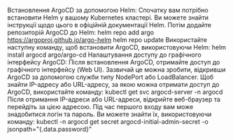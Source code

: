 Встановлення ArgoCD за допомогою Helm:
Спочатку вам потрібно встановити Helm у вашому Kubernetes кластері. Ви можете знайти інструкції щодо цього в офіційній документації Helm.
Потім додайте репозиторій ArgoCD до Helm:
  helm repo add argo https://argoproj.github.io/argo-helm
  helm repo update
Використайте наступну команду, щоб встановити ArgoCD, використовуючи Helm:
  helm install argocd argo/argo-cd
Налаштування доступу до графічного інтерфейсу ArgoCD:
Після встановлення ArgoCD, отримайте доступ до графічного інтерфейсу (Web UI). Зазвичай це можна зробити, відкривши ArgoCD за допомогою служби типу NodePort або LoadBalancer.
Щоб знайти IP-адресу або URL-адресу, за якою можна отримати доступ до ArgoCD, використайте команду:
  kubectl get svc argocd-server -n argocd
Після отримання IP-адреси або URL-адреси, відкрийте веб-браузер та перейдіть за цією адресою.
Під час першого входу вам може знадобитися логін та пароль. Ви можете знайти їх, використовуючи команду:
  kubectl -n argocd get secret argocd-initial-admin-secret -o jsonpath="{.data.password}" 
